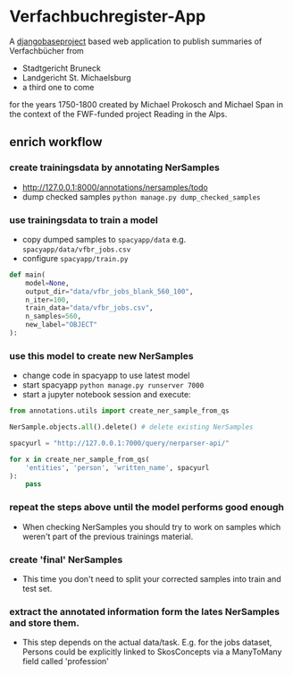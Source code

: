 # Verfachbuchregister-App

A [djangobaseproject](https://github.com/acdh-oeaw/djangobaseproject) based web application to publish summaries of Verfachbücher from

* Stadtgericht Bruneck
* Landgericht St. Michaelsburg
* a third one to come

for the years 1750-1800 created by Michael Prokosch and Michael Span in the context of the FWF-funded project Reading in the Alps.


## enrich workflow


### create trainingsdata by annotating NerSamples
*  http://127.0.0.1:8000/annotations/nersamples/todo
* dump checked samples `python manage.py dump_checked_samples`

### use trainingsdata to train a model
* copy dumped samples to `spacyapp/data` e.g. `spacyapp/data/vfbr_jobs.csv`
* configure `spacyapp/train.py`

```python
def main(
    model=None,
    output_dir="data/vfbr_jobs_blank_560_100",
    n_iter=100,
    train_data="data/vfbr_jobs.csv",
    n_samples=560,
    new_label="OBJECT"
):
```

### use this model to create new NerSamples

* change code in spacyapp to use latest model
* start spacyapp `python manage.py runserver 7000`
* start a jupyter notebook session and execute:

```python
from annotations.utils import create_ner_sample_from_qs

NerSample.objects.all().delete() # delete existing NerSamples

spacyurl = "http://127.0.0.1:7000/query/nerparser-api/"

for x in create_ner_sample_from_qs(
    'entities', 'person', 'written_name', spacyurl
):
    pass
```
### repeat the steps above until the model performs good enough

* When checking NerSamples you should try to work on samples which weren't part of the previous trainings material.

### create 'final' NerSamples

* This time you don't need to split your corrected samples into train and test set.

### extract the annotated information form the lates NerSamples and store them.

* This step depends on the actual data/task. E.g. for the jobs dataset, Persons could be explicitly linked to SkosConcepts via a ManyToMany field called 'profession'

